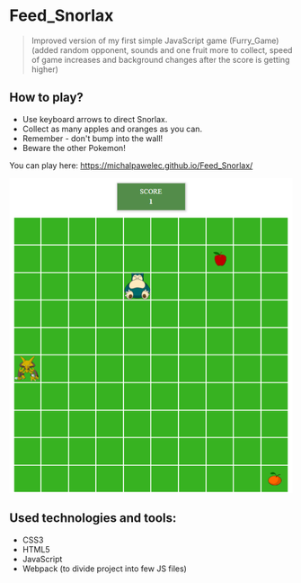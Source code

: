 # Feed_Snorlax

> Improved version of my first simple JavaScript game (Furry_Game) 
(added random opponent, sounds and one fruit more to collect, speed of game increases and background changes after the score is getting higher)

## How to play?
* Use keyboard arrows to direct Snorlax.
* Collect as many apples and oranges as you can.
* Remember - don't bump into the wall!
* Beware the other Pokemon!

You can play here: https://michalpawelec.github.io/Feed_Snorlax/

![How it looks](./images/screen.png)

## Used technologies and tools:
* CSS3
* HTML5
* JavaScript
* Webpack (to divide project into few JS files)
